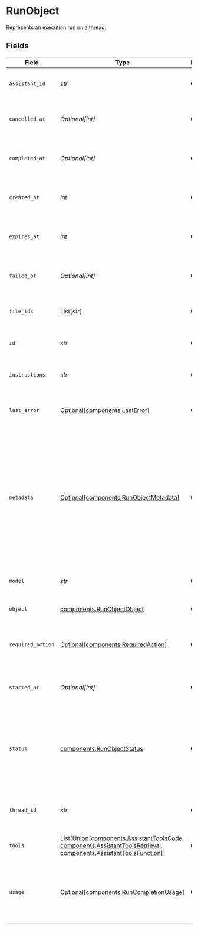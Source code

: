 # RunObject

Represents an execution run on a [thread](/docs/api-reference/threads).


## Fields

| Field                                                                                                                                                                                                                                                       | Type                                                                                                                                                                                                                                                        | Required                                                                                                                                                                                                                                                    | Description                                                                                                                                                                                                                                                 |
| ----------------------------------------------------------------------------------------------------------------------------------------------------------------------------------------------------------------------------------------------------------- | ----------------------------------------------------------------------------------------------------------------------------------------------------------------------------------------------------------------------------------------------------------- | ----------------------------------------------------------------------------------------------------------------------------------------------------------------------------------------------------------------------------------------------------------- | ----------------------------------------------------------------------------------------------------------------------------------------------------------------------------------------------------------------------------------------------------------- |
| `assistant_id`                                                                                                                                                                                                                                              | *str*                                                                                                                                                                                                                                                       | :heavy_check_mark:                                                                                                                                                                                                                                          | The ID of the [assistant](/docs/api-reference/assistants) used for execution of this run.                                                                                                                                                                   |
| `cancelled_at`                                                                                                                                                                                                                                              | *Optional[int]*                                                                                                                                                                                                                                             | :heavy_check_mark:                                                                                                                                                                                                                                          | The Unix timestamp (in seconds) for when the run was cancelled.                                                                                                                                                                                             |
| `completed_at`                                                                                                                                                                                                                                              | *Optional[int]*                                                                                                                                                                                                                                             | :heavy_check_mark:                                                                                                                                                                                                                                          | The Unix timestamp (in seconds) for when the run was completed.                                                                                                                                                                                             |
| `created_at`                                                                                                                                                                                                                                                | *int*                                                                                                                                                                                                                                                       | :heavy_check_mark:                                                                                                                                                                                                                                          | The Unix timestamp (in seconds) for when the run was created.                                                                                                                                                                                               |
| `expires_at`                                                                                                                                                                                                                                                | *int*                                                                                                                                                                                                                                                       | :heavy_check_mark:                                                                                                                                                                                                                                          | The Unix timestamp (in seconds) for when the run will expire.                                                                                                                                                                                               |
| `failed_at`                                                                                                                                                                                                                                                 | *Optional[int]*                                                                                                                                                                                                                                             | :heavy_check_mark:                                                                                                                                                                                                                                          | The Unix timestamp (in seconds) for when the run failed.                                                                                                                                                                                                    |
| `file_ids`                                                                                                                                                                                                                                                  | List[*str*]                                                                                                                                                                                                                                                 | :heavy_check_mark:                                                                                                                                                                                                                                          | The list of [File](/docs/api-reference/files) IDs the [assistant](/docs/api-reference/assistants) used for this run.                                                                                                                                        |
| `id`                                                                                                                                                                                                                                                        | *str*                                                                                                                                                                                                                                                       | :heavy_check_mark:                                                                                                                                                                                                                                          | The identifier, which can be referenced in API endpoints.                                                                                                                                                                                                   |
| `instructions`                                                                                                                                                                                                                                              | *str*                                                                                                                                                                                                                                                       | :heavy_check_mark:                                                                                                                                                                                                                                          | The instructions that the [assistant](/docs/api-reference/assistants) used for this run.                                                                                                                                                                    |
| `last_error`                                                                                                                                                                                                                                                | [Optional[components.LastError]](../../models/components/lasterror.md)                                                                                                                                                                                      | :heavy_check_mark:                                                                                                                                                                                                                                          | The last error associated with this run. Will be `null` if there are no errors.                                                                                                                                                                             |
| `metadata`                                                                                                                                                                                                                                                  | [Optional[components.RunObjectMetadata]](../../models/components/runobjectmetadata.md)                                                                                                                                                                      | :heavy_check_mark:                                                                                                                                                                                                                                          | Set of 16 key-value pairs that can be attached to an object. This can be useful for storing additional information about the object in a structured format. Keys can be a maximum of 64 characters long and values can be a maxium of 512 characters long.<br/> |
| `model`                                                                                                                                                                                                                                                     | *str*                                                                                                                                                                                                                                                       | :heavy_check_mark:                                                                                                                                                                                                                                          | The model that the [assistant](/docs/api-reference/assistants) used for this run.                                                                                                                                                                           |
| `object`                                                                                                                                                                                                                                                    | [components.RunObjectObject](../../models/components/runobjectobject.md)                                                                                                                                                                                    | :heavy_check_mark:                                                                                                                                                                                                                                          | The object type, which is always `thread.run`.                                                                                                                                                                                                              |
| `required_action`                                                                                                                                                                                                                                           | [Optional[components.RequiredAction]](../../models/components/requiredaction.md)                                                                                                                                                                            | :heavy_check_mark:                                                                                                                                                                                                                                          | Details on the action required to continue the run. Will be `null` if no action is required.                                                                                                                                                                |
| `started_at`                                                                                                                                                                                                                                                | *Optional[int]*                                                                                                                                                                                                                                             | :heavy_check_mark:                                                                                                                                                                                                                                          | The Unix timestamp (in seconds) for when the run was started.                                                                                                                                                                                               |
| `status`                                                                                                                                                                                                                                                    | [components.RunObjectStatus](../../models/components/runobjectstatus.md)                                                                                                                                                                                    | :heavy_check_mark:                                                                                                                                                                                                                                          | The status of the run, which can be either `queued`, `in_progress`, `requires_action`, `cancelling`, `cancelled`, `failed`, `completed`, or `expired`.                                                                                                      |
| `thread_id`                                                                                                                                                                                                                                                 | *str*                                                                                                                                                                                                                                                       | :heavy_check_mark:                                                                                                                                                                                                                                          | The ID of the [thread](/docs/api-reference/threads) that was executed on as a part of this run.                                                                                                                                                             |
| `tools`                                                                                                                                                                                                                                                     | List[[Union[components.AssistantToolsCode, components.AssistantToolsRetrieval, components.AssistantToolsFunction]](../../models/components/runobjecttools.md)]                                                                                              | :heavy_check_mark:                                                                                                                                                                                                                                          | The list of tools that the [assistant](/docs/api-reference/assistants) used for this run.                                                                                                                                                                   |
| `usage`                                                                                                                                                                                                                                                     | [Optional[components.RunCompletionUsage]](../../models/components/runcompletionusage.md)                                                                                                                                                                    | :heavy_check_mark:                                                                                                                                                                                                                                          | Usage statistics related to the run. This value will be `null` if the run is not in a terminal state (i.e. `in_progress`, `queued`, etc.).                                                                                                                  |